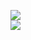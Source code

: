 [![](https://img.shields.io/badge/Made%20With-Github%20Spray-lightgrey.svg?style=for-the-badge&logo=github)](https://github.com/Annihil/github-spray#6315)  
[![](https://i.imgur.com/2DrTn0Z.gif)](https://github.com/Annihil/github-spray)